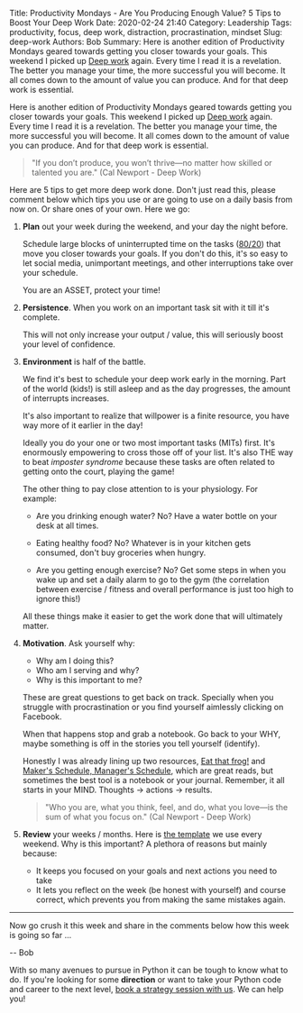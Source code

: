 Title: Productivity Mondays - Are You Producing Enough Value? 5 Tips to Boost Your Deep Work
Date: 2020-02-24 21:40
Category: Leadership
Tags: productivity, focus, deep work, distraction, procrastination, mindset
Slug: deep-work
Authors: Bob
Summary: Here is another edition of Productivity Mondays geared towards getting you closer towards your goals. This weekend I picked up [Deep work](https://www.amazon.com/Deep-Work-Focused-Success-Distracted/dp/1455586692) again. Every time I read it is a revelation. The better you manage your time, the more successful you will become. It all comes down to the amount of value you can produce. And for that deep work is essential.

Here is another edition of Productivity Mondays geared towards getting you closer towards your goals. This weekend I picked up [Deep work](https://www.amazon.com/Deep-Work-Focused-Success-Distracted/dp/1455586692) again. Every time I read it is a revelation. The better you manage your time, the more successful you will become. It all comes down to the amount of value you can produce. And for that deep work is essential.

> "If you don’t produce, you won’t thrive—no matter how skilled or talented you are." (Cal Newport - Deep Work)

Here are 5 tips to get more deep work done. Don't just read this, please comment below which tips you use or are going to use on a daily basis from now on. Or share ones of your own. Here we go:

1. **Plan** out your week during the weekend, and your day the night before.

	Schedule large blocks of uninterrupted time on the tasks ([80/20](https://pybit.es/80-20.html)) that move you closer towards your goals. If you don't do this, it's so easy to let social media, unimportant meetings, and other interruptions take over your schedule.

	You are an ASSET, protect your time!

2. **Persistence**. When you work on an important task sit with it till it's complete.

	This will not only increase your output / value, this will seriously boost your level of confidence.

3. **Environment** is half of the battle.

	We find it's best to schedule your deep work early in the morning. Part of the world (kids!) is still asleep and as the day progresses, the amount of interrupts increases. 

	It's also important to realize that willpower is a finite resource, you have way more of it earlier in the day!

	Ideally you do your one or two most important tasks (MITs) first. It's enormously empowering to cross those off of your list. It's also THE way to beat _imposter syndrome_ because these tasks are often related to getting onto the court, playing the game!

	The other thing to pay close attention to is your physiology. For example:

	- Are you drinking enough water? No? Have a water bottle on your desk at all times. 

	- Eating healthy food? No? Whatever is in your kitchen gets consumed, don't buy groceries when hungry.

	- Are you getting enough exercise? No? Get some steps in when you wake up and set a daily alarm to go to the gym (the correlation between exercise / fitness and overall performance is just too high to ignore this!)

	All these things make it easier to get the work done that will ultimately matter.

4. **Motivation**. Ask yourself why:

	- Why am I doing this?
	- Who am I serving and why?
	- Why is this important to me?

	These are great questions to get back on track. Specially when you struggle with procrastination or you find yourself aimlessly clicking on Facebook.

	When that happens stop and grab a notebook. Go back to your WHY, maybe something is off in the stories you tell yourself (identify).

	Honestly I was already lining up two resources, [Eat that frog!](https://www.amazon.com/Eat-That-Frog-Great-Procrastinating-ebook/dp/B001AFF25W) and [Maker's Schedule, Manager's Schedule](http://www.paulgraham.com/makersschedule.html), which are great reads, but sometimes the best tool is a notebook or your journal. Remember, it all starts in your MIND. Thoughts -> actions -> results.

	> "Who you are, what you think, feel, and do, what you love—is the sum of what you focus on." (Cal Newport - Deep Work)

5. **Review** your weeks / months. Here is [the template](https://docs.google.com/document/d/1k0nJ8WyaHd-Cz6-KEBSJniAX_d3fPVE5BF7MasIHkuY/edit#) we use every weekend. Why is this important? A plethora of reasons but mainly because:
	- It keeps you focused on your goals and next actions you need to take
	- It lets you reflect on the week (be honest with yourself) and course correct, which prevents you from making the same mistakes again.

---

Now go crush it this week and share in the comments below how this week is going so far ...

-- Bob

<div class="ctaBox">
<p>With so many avenues to pursue in Python it can be tough to know what to do. If you're looking for some <strong>direction</strong> or want to take your Python code and career to the next level, <a href="https://codechalleng.es/coaching" target="_blank">book a strategy session with us</a>. We can help you!</p>
</div>
